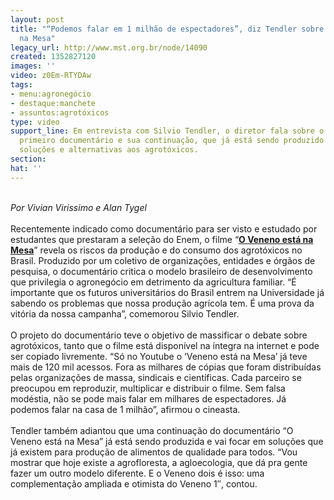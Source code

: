 ```yaml
---
layout: post
title: "“Podemos falar em 1 milhão de espectadores”, diz Tendler sobre O Veneno está
  na Mesa"
legacy_url: http://www.mst.org.br/node/14090
created: 1352827120
images: ''
video: z0Em-RTYDAw
tags:
- menu:agronegócio
- destaque:manchete
- assuntos:agrotóxicos
type: video
support_line: Em entrevista com Silvio Tendler, o diretor fala sobre o sucesso do
  primeiro documentário e sua continuação, que já está sendo produzido e focará nas
  soluções e alternativas aos agrotóxicos.
section: 
hat: ''
---
```

<p><br><em>Por Vivian Virissimo e Alan Tygel<br></em><br>Recentemente indicado como documentário para ser visto e estudado por estudantes que prestaram a seleção do Enem, o filme “<a href="http://www.mst.org.br/Silvio-Tendler-O-veneno-esta-na-mesa" target="_blank"><strong>O Veneno está na Mesa</strong></a>” revela os riscos da produção e do consumo dos agrotóxicos no Brasil. Produzido por um coletivo de organizações, entidades e órgãos de pesquisa, o documentário critica o modelo brasileiro de desenvolvimento que privilegia o agronegócio em detrimento da agricultura familiar. “É importante que os futuros universitários do Brasil entrem na Universidade já sabendo os problemas que nossa produção agrícola tem. É uma prova da vitória da nossa campanha”, comemorou Silvio Tendler.<br><br>O projeto do documentário teve o objetivo de massificar o debate sobre agrotóxicos, tanto que o filme está disponível na íntegra na internet e pode ser copiado livremente. “Só no Youtube o ‘Veneno está na Mesa’ já teve mais de 120 mil acessos. Fora as milhares de cópias que foram distribuídas pelas organizações de massa, sindicais e científicas. Cada parceiro se preocupou em reproduzir, multiplicar e distribuir o filme. Sem falsa modéstia, não se pode mais falar em milhares de espectadores. Já podemos falar na casa de 1 milhão”, afirmou o cineasta.<br><br>Tendler também adiantou que uma continuação do documentário “O Veneno está na Mesa” já está sendo produzida e vai focar em soluções que já existem para produção de alimentos de qualidade para todos. “Vou mostrar que hoje existe a agrofloresta, a agloecologia, que dá pra gente fazer um outro modelo diferente. E o Veneno dois é isso: uma complementação ampliada e otimista do Veneno 1″, contou.</p><p><object data="http://www.youtube.com/v/z0Em-RTYDAw&amp;feature" type="application/x-shockwave-flash" height="500" width="600"><param name="src" value="http://www.youtube.com/v/z0Em-RTYDAw&amp;feature"></object></p><p><img style="margin-top: 600px; margin-bottom: 600px; margin-left: 500px; margin-right: 500px;" src="http://www.youtube.com/watch?v=z0Em-RTYDAw&amp;feature=plcp" alt=""></p><p>&nbsp;</p>
